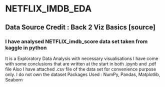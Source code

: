 # NETFLIX_IMDB_EDA
## Data Source Credit : Back 2 Viz Basics [source]
### I have analysed NETFLIX_imdb_score data set taken from kaggle in python
It is a Exploratory Data Analysis with necessary visualisations
I have come with some conclusions that are written at the start in both .ipynb and .pdf file 
Also I have attached .csv file of the data set for convenience purpose only. I do not own the dataset
Packages Used : NumPy, Pandas, Matplotlib, Seaborn

